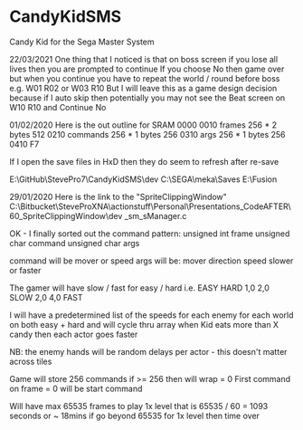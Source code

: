 # CandyKidSMS
Candy Kid for the Sega Master System

22/03/2021
One thing that I noticed is that on boss screen if you lose all lives then you are prompted to continue
If you choose No then game over but when you continue you have to repeat the world / round before boss
e.g. W01 R02 or W03 R10
But I will leave this as a game design decision because if I auto skip then potentially you may not see
the Beat screen on W10 R10 and Continue No


01/02/2020
Here is the out outline for SRAM
0000
0010	frames		256 * 2 bytes	512
0210	commands	256 * 1 bytes	256
0310	args		256 * 1 bytes	256
0410	F7

If I open the save files in HxD then they do seem to refresh after re-save


E:\GitHub\StevePro7\CandyKidSMS\dev
C:\SEGA\meka\Saves
E:\Fusion


29/01/2020
Here is the link to the "SpriteClippingWindow"
C:\Bitbucket\SteveProXNA\actionstuff\Personal\Presentations\_CodeAFTER\60_SpriteClippingWindow\dev
_sm_sManager.c


OK - I finally sorted out the command pattern:
unsigned int frame
unsigned char command
unsigned char args

command will be mover or speed
args will be:
mover	direction
speed	slower or faster


The gamer will have slow / fast for easy / hard
i.e.
EASY	HARD
1,0		2,0		SLOW
2,0		4,0		FAST

I will have a predetermined list of the speeds for each enemy
for each world on both easy + hard and will cycle thru array
when Kid eats more than X candy then each actor goes faster

NB: the enemy hands will be random delays per actor - this doesn't matter across tiles


Game will store 256 commands
if >= 256 then will wrap = 0
First command on frame = 0 will be start command

Will have max 65535 frames to play 1x level
that is 65535 / 60 = 1093 seconds or ~ 18mins
if go beyond 65535 for 1x level then time over